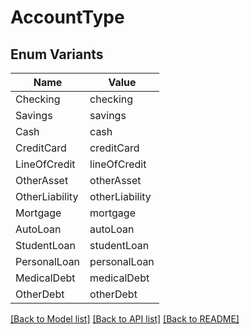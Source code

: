 # AccountType

## Enum Variants

| Name | Value |
|---- | -----|
| Checking | checking |
| Savings | savings |
| Cash | cash |
| CreditCard | creditCard |
| LineOfCredit | lineOfCredit |
| OtherAsset | otherAsset |
| OtherLiability | otherLiability |
| Mortgage | mortgage |
| AutoLoan | autoLoan |
| StudentLoan | studentLoan |
| PersonalLoan | personalLoan |
| MedicalDebt | medicalDebt |
| OtherDebt | otherDebt |


[[Back to Model list]](../README.md#documentation-for-models) [[Back to API list]](../README.md#documentation-for-api-endpoints) [[Back to README]](../README.md)


